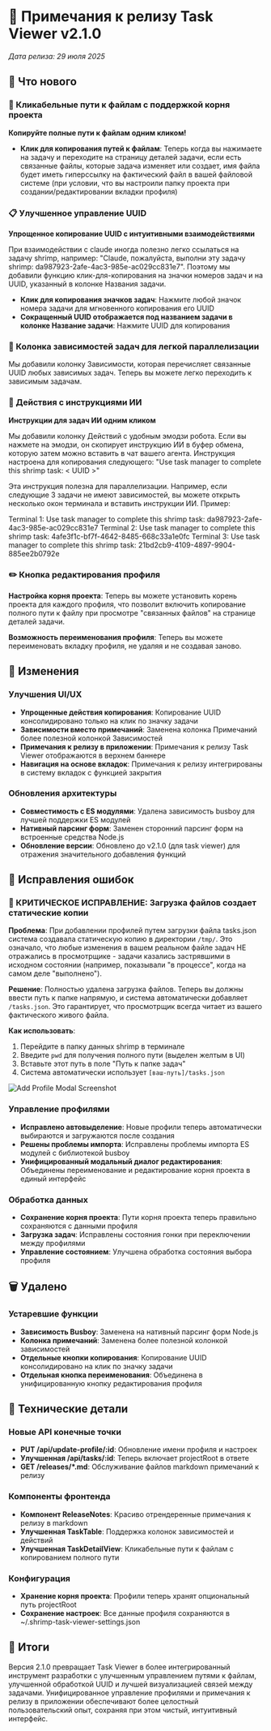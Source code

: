 # 🚀 Примечания к релизу Task Viewer v2.1.0

*Дата релиза: 29 июля 2025*

## 🎉 Что нового

### 🔗 Кликабельные пути к файлам с поддержкой корня проекта
**Копируйте полные пути к файлам одним кликом!**

- **Клик для копирования путей к файлам**: Теперь когда вы нажимаете на задачу и переходите на страницу деталей задачи, если есть связанные файлы, которые задача изменяет или создает, имя файла будет иметь гиперссылку на фактический файл в вашей файловой системе (при условии, что вы настроили папку проекта при создании/редактировании вкладки профиля)

### 📋 Улучшенное управление UUID
**Упрощенное копирование UUID с интуитивными взаимодействиями**

При взаимодействии с claude иногда полезно легко ссылаться на задачу shrimp, например:
"Claude, пожалуйста, выполни эту задачу shrimp: da987923-2afe-4ac3-985e-ac029cc831e7". Поэтому мы добавили функцию клик-для-копирования на значки номеров задач и на UUID, указанный в колонке Названия задачи.

- **Клик для копирования значков задач**: Нажмите любой значок номера задачи для мгновенного копирования его UUID
- **Сокращенный UUID отображается под названием задачи в колонке Название задачи**: Нажмите UUID для копирования

### 🔄 Колонка зависимостей задач для легкой параллелизации

Мы добавили колонку Зависимости, которая перечисляет связанные UUID любых зависимых задач. Теперь вы можете легко переходить к зависимым задачам.

### 🤖 Действия с инструкциями ИИ
**Инструкции для задач ИИ одним кликом**

Мы добавили колонку Действий с удобным эмодзи робота. Если вы нажмете на эмодзи, он скопирует инструкцию ИИ в буфер обмена, которую затем можно вставить в чат вашего агента. Инструкция настроена для копирования следующего: "Use task manager to complete this shrimp task: < UUID >"

Эта инструкция полезна для параллелизации. Например, если следующие 3 задачи не имеют зависимостей, вы можете открыть несколько окон терминала и вставить инструкции ИИ. Пример:

Terminal 1: Use task manager to complete this shrimp task: da987923-2afe-4ac3-985e-ac029cc831e7
Terminal 2: Use task manager to complete this shrimp task: 4afe3f1c-bf7f-4642-8485-668c33a1e0fc
Terminal 3: Use task manager to complete this shrimp task: 21bd2cb9-4109-4897-9904-885ee2b0792e

### ✏️ Кнопка редактирования профиля

**Настройка корня проекта**: Теперь вы можете установить корень проекта для каждого профиля, что позволит включить копирование полного пути к файлу при просмотре "связанных файлов" на странице деталей задачи.

**Возможность переименования профиля**: Теперь вы можете переименовать вкладку профиля, не удаляя и не создавая заново.



## 🔄 Изменения

### Улучшения UI/UX
- **Упрощенные действия копирования**: Копирование UUID консолидировано только на клик по значку задачи
- **Зависимости вместо примечаний**: Заменена колонка Примечаний более полезной колонкой Зависимостей
- **Примечания к релизу в приложении**: Примечания к релизу Task Viewer отображаются в верхнем баннере
- **Навигация на основе вкладок**: Примечания к релизу интегрированы в систему вкладок с функцией закрытия

### Обновления архитектуры
- **Совместимость с ES модулями**: Удалена зависимость busboy для лучшей поддержки ES модулей
- **Нативный парсинг форм**: Заменен сторонний парсинг форм на встроенные средства Node.js
- **Обновление версии**: Обновлено до v2.1.0 (для task viewer) для отражения значительного добавления функций

## 🐛 Исправления ошибок

### 🚨 КРИТИЧЕСКОЕ ИСПРАВЛЕНИЕ: Загрузка файлов создает статические копии
**Проблема**: При добавлении профилей путем загрузки файла tasks.json система создавала статическую копию в директории `/tmp/`. Это означало, что любые изменения в вашем реальном файле задач НЕ отражались в просмотрщике - задачи казались застрявшими в исходном состоянии (например, показывали "в процессе", когда на самом деле "выполнено").

**Решение**: Полностью удалена загрузка файлов. Теперь вы должны ввести путь к папке напрямую, и система автоматически добавляет `/tasks.json`. Это гарантирует, что просмотрщик всегда читает из вашего фактического живого файла.

**Как использовать**:
1. Перейдите в папку данных shrimp в терминале
2. Введите `pwd` для получения полного пути (выделен желтым в UI)
3. Вставьте этот путь в поле "Путь к папке задач"
4. Система автоматически использует `[ваш-путь]/tasks.json`

![Add Profile Modal Screenshot](/releases/add-profile-modal.png)

### Управление профилями
- **Исправлено автовыделение**: Новые профили теперь автоматически выбираются и загружаются после создания
- **Решены проблемы импорта**: Исправлены проблемы импорта ES модулей с библиотекой busboy
- **Унифицированный модальный диалог редактирования**: Объединены переименование и редактирование корня проекта в единый интерфейс

### Обработка данных
- **Сохранение корня проекта**: Пути корня проекта теперь правильно сохраняются с данными профиля
- **Загрузка задач**: Исправлены состояния гонки при переключении между профилями
- **Управление состоянием**: Улучшена обработка состояния выбора профиля

## 🗑️ Удалено

### Устаревшие функции
- **Зависимость Busboy**: Заменена на нативный парсинг форм Node.js
- **Колонка примечаний**: Заменена более полезной колонкой зависимостей
- **Отдельные кнопки копирования**: Копирование UUID консолидировано на клик по значку задачи
- **Отдельная кнопка переименования**: Объединена в унифицированную кнопку редактирования профиля

## 📝 Технические детали

### Новые API конечные точки
- **PUT /api/update-profile/:id**: Обновление имени профиля и настроек
- **Улучшенная /api/tasks/:id**: Теперь включает projectRoot в ответе
- **GET /releases/*.md**: Обслуживание файлов markdown примечаний к релизу

### Компоненты фронтенда
- **Компонент ReleaseNotes**: Красиво отрендеренные примечания к релизу в markdown
- **Улучшенная TaskTable**: Поддержка колонок зависимостей и действий
- **Улучшенная TaskDetailView**: Кликабельные пути к файлам с копированием полного пути

### Конфигурация
- **Хранение корня проекта**: Профили теперь хранят опциональный путь projectRoot
- **Сохранение настроек**: Все данные профиля сохраняются в ~/.shrimp-task-viewer-settings.json

## 🎯 Итоги

Версия 2.1.0 превращает Task Viewer в более интегрированный инструмент разработки с улучшенным управлением путями к файлам, улучшенной обработкой UUID и лучшей визуализацией связей между задачами. Унифицированное управление профилями и примечания к релизу в приложении обеспечивают более целостный пользовательский опыт, сохраняя при этом чистый, интуитивный интерфейс.